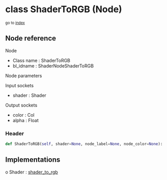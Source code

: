 # class ShaderToRGB (Node)

<sub>go to [index](/docs/index.md)</sub>

## Node reference

Node
 - Class name : ShaderToRGB
 - bl_idname : ShaderNodeShaderToRGB

Node parameters

Input sockets
 - shader : Shader

Output sockets
 - color : Col
 - alpha : Float

### Header

``` python
def ShaderToRGB(self, shader=None, node_label=None, node_color=None):
```

## Implementations

o Shader : [shader_to_rgb](/docs/Shader_classes/Shader.md#shader_to_rgb)

